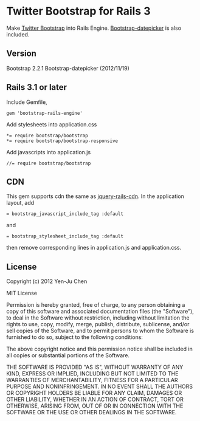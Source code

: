 # Twitter Bootstrap for Rails 3
Make [Twitter Bootstrap](http://twitter.github.com/bootstrap) into Rails Engine. [Bootstrap-datepicker](https://github.com/eternicode/bootstrap-datepicker) is also included.

## Version
Bootstrap 2.2.1
Bootstrap-datepicker (2012/11/19)

## Rails 3.1 or later
Include Gemfile,

    gem 'bootstrap-rails-engine'

Add stylesheets into application.css

    *= require bootstrap/bootstrap
    *= require bootstrap/bootstrap-responsive

Add javascripts into application.js

    //= require bootstrap/bootstrap

## CDN

This gem supports cdn the same as [jquery-rails-cdn](https://github.com/yjchen/jquery-rails-cdn). In the application layout, add

    = bootstrap_javascript_include_tag :default

and 

    = bootstrap_stylesheet_include_tag :default

then remove corresponding lines in application.js and application.css.

## License

Copyright (c) 2012 Yen-Ju Chen

MIT License

Permission is hereby granted, free of charge, to any person obtaining
a copy of this software and associated documentation files (the
"Software"), to deal in the Software without restriction, including
without limitation the rights to use, copy, modify, merge, publish,
distribute, sublicense, and/or sell copies of the Software, and to
permit persons to whom the Software is furnished to do so, subject to
the following conditions:

The above copyright notice and this permission notice shall be
included in all copies or substantial portions of the Software.

THE SOFTWARE IS PROVIDED "AS IS", WITHOUT WARRANTY OF ANY KIND,
EXPRESS OR IMPLIED, INCLUDING BUT NOT LIMITED TO THE WARRANTIES OF
MERCHANTABILITY, FITNESS FOR A PARTICULAR PURPOSE AND
NONINFRINGEMENT. IN NO EVENT SHALL THE AUTHORS OR COPYRIGHT HOLDERS BE
LIABLE FOR ANY CLAIM, DAMAGES OR OTHER LIABILITY, WHETHER IN AN ACTION
OF CONTRACT, TORT OR OTHERWISE, ARISING FROM, OUT OF OR IN CONNECTION
WITH THE SOFTWARE OR THE USE OR OTHER DEALINGS IN THE SOFTWARE.
